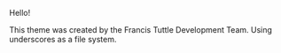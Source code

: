 Hello!

This theme was created by the Francis Tuttle Development Team. Using underscores as a file system. 